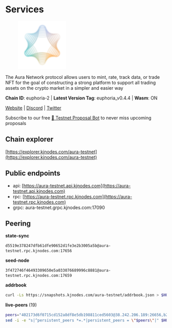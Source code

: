# Services

<figure><img src="https://raw.githubusercontent.com/kj89/cosmos-images/main/logos/aura.png" width="150" alt=""><figcaption></figcaption></figure>

The Aura Network protocol allows users to mint, rate, track data,  or trade NFT for the goal of constructing a strong platform to  support all trading assets on the crypto market in a simpler and easier way

**Chain ID**: euphoria-2 | **Latest Version Tag**: euphoria_v0.4.4 | **Wasm**: ON

[Website](https://aura.network) | [Discord](https://discord.gg/hpvF5QcWRf) | [Twitter](https://twitter.com/AuraNetworkHQ)



Subscribe to our free [🤖 Testnet Proposal Bot](https://t.me/kjnodes_testnet_proposal_bot) to never miss upcoming proposals


## Chain explorer
[https://explorer.kjnodes.com/aura-testnet](https://explorer.kjnodes.com/aura-testnet)

## Public endpoints

* api: [https://aura-testnet.api.kjnodes.com](https://aura-testnet.api.kjnodes.com)
* rpc: [https://aura-testnet.rpc.kjnodes.com](https://aura-testnet.rpc.kjnodes.com)
* grpc: aura-testnet.grpc.kjnodes.com:17090

## Peering

**state-sync**

```text
d5519e378247dfb61dfe90652d1fe3e2b3005a5b@aura-testnet.rpc.kjnodes.com:17656
```

**seed-node**

```text
3f472746f46493309650e5a033076689996c8881@aura-testnet.rpc.kjnodes.com:17659
```

**addrbook**
```bash
curl -Ls https://snapshots.kjnodes.com/aura-testnet/addrbook.json > $HOME/.aura/config/addrbook.json
```

**live-peers** (19)
```bash
peers="402173d6f0715cd152a8df8e5db198811ced5603@38.242.206.189:26656,b2394ad608075aa405cdf4ab55e36376d93f7b1d@65.108.206.118:56656,b130852645cc3d7925cfccd14d97425a2260e7ec@65.109.82.106:19656,e3dbeeeb2dea9912610b92a436dfe3cb831a94e4@65.108.195.29:36126,d5519e378247dfb61dfe90652d1fe3e2b3005a5b@65.109.68.190:17656,7812205773ac30f3d47200ac2391c79896c60135@54.254.220.113:26656,9df9e8307e3e671c9bcd1a23f0b73b45f2b8003d@65.109.88.251:35656,ab2b8330cd137984de0654561a31f461d8433424@88.99.3.158:21756,0770c2687cc34d59ca62270960d3ffcad6e42cf8@65.108.233.44:21656,fb3d13cb2e8ad1a1cae7dc1f21c62411007df9f8@85.10.193.246:33656,e874935eee84c8313dbb52ba497aed2d8d1f1245@65.108.237.231:27656,e4d8765b82baf3f69c0dc6e5e0488705fa3ceddd@95.217.144.107:21756,1e9b7325e120a3d511eec20a3199c2218343fcd3@65.108.105.99:28656,94f09cc1e0d2357c8c8423589c42dc7721387a60@176.9.44.113:26686,241bd90cceab3ca7d5d4bcf79bca22c6255ec94b@135.148.233.0:26656,5c2a752c9b1952dbed075c56c600c3a79b58c395@195.3.220.57:26966,fdcc8f1ca406213d79947c5f38920a085ed90c0f@144.202.72.17:26676,70ed6a847ee527dd05312c83b5fb8b8b4a50ae2f@73.40.151.121:56656,9735c8bb1551d210ea6021f5c7ea3f288ba888df@65.109.38.111:21756"
sed -i -e "s|^persistent_peers *=.*|persistent_peers = \"$peers\"|" $HOME/.aura/config/config.toml
```
